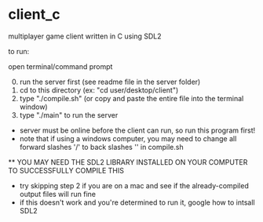 # client_c
multiplayer game client written in C using SDL2


to run:

open terminal/command prompt

0. run the server first (see readme file in the server folder)
1. cd to this directory (ex: "cd user/desktop/client")
2. type "./compile.sh" (or copy and paste the entire file into the terminal window)
3. type "./main" to run the server

* server must be online before the client can run, so run this program first!
* note that if using a windows computer, you may need to change all forward slashes '/' to back slashes '\' in compile.sh

** YOU MAY NEED THE SDL2 LIBRARY INSTALLED ON YOUR COMPUTER TO SUCCESSFULLY COMPILE THIS
- try skipping step 2 if you are on a mac and see if the already-compiled output files will run fine
- if this doesn't work and you're determined to run it, google how to intsall SDL2
